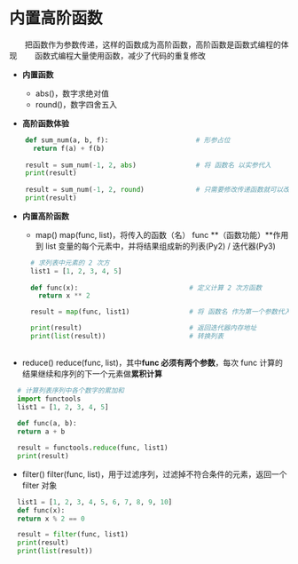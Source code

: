 # 内置高阶函数
&emsp;&emsp;把函数作为参数传递，这样的函数成为高阶函数，高阶函数是函数式编程的体现
&emsp;&emsp;函数式编程大量使用函数，减少了代码的重复修改
* **内置函数**
  * abs()，数字求绝对值
  * round()，数字四舍五入
    

        
* **高阶函数体验**


```python
    def sum_num(a, b, f):                      # 形参占位
      return f(a) + f(b)            
     
    result = sum_num(-1, 2, abs)               # 将 函数名 以实参代入
    print(result)
    
    result = sum_num(-1, 2, round)             # 只需要修改传递函数就可以改变整个函数作用
    print(result)

```

* **内置高阶函数**
  *  map()
  map(func, list)，将传入的函数（名） func **（函数功能）**作用到 list 变量的每个元素中，并将结果组成新的列表(Py2) / 迭代器(Py3)

  ```python
    # 求列表中元素的 2 次方
    list1 = [1, 2, 3, 4, 5]
    
    def func(x):                            # 定义计算 2 次方函数
      return x ** 2

    result = map(func, list1)               # 将 函数名 作为第一个参数代入

    print(result)                           # 返回迭代器内存地址
    print(list(result))                     # 转换列表
 
  ```

 *  reduce()
  reduce(func, list)，其中**func 必须有两个参数**，每次 func 计算的结果继续和序列的下一个元素做**累积计算**

  ```python
    # 计算列表序列中各个数字的累加和
    import functools
    list1 = [1, 2, 3, 4, 5]
    
    def func(a, b):
    return a + b

    result = functools.reduce(func, list1)
    print(result)
  ```

  *  filter()
  filter(func, list)，用于过滤序列，过滤掉不符合条件的元素，返回一个 filter 对象
  ```python
    list1 = [1, 2, 3, 4, 5, 6, 7, 8, 9, 10]
    def func(x):
    return x % 2 == 0

    result = filter(func, list1)
    print(result)
    print(list(result))
  ```








